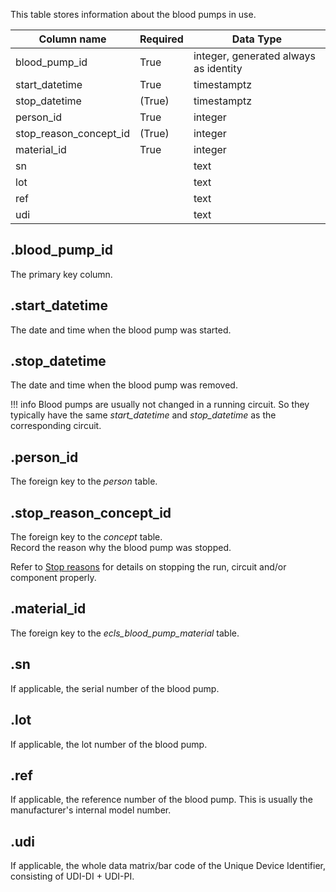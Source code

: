 This table stores information about the blood pumps in use.

| Column name             | Required | Data Type                             |
| ----------------------- | -------- | ------------------------------------- |
| blood_pump_id           | True     | integer, generated always as identity |
| start_datetime          | True     | timestamptz                           |
| stop_datetime           | (True)   | timestamptz                           |
| person_id               | True     | integer                               |
| stop_reason_concept_id  | (True)   | integer                               |
| material_id             | True     | integer                               |
| sn                      |          | text                                  |
| lot                     |          | text                                  |
| ref                     |          | text                                  |
| udi                     |          | text                                  |

## .blood_pump_id
The primary key column.

## .start_datetime
The date and time when the blood pump was started.

## .stop_datetime
The date and time when the blood pump was removed.

!!! info
    Blood pumps are usually not changed in a running circuit. So they
    typically have the same *start_datetime* and *stop_datetime* as the corresponding
    circuit.

## .person_id
The foreign key to the *person* table.

## .stop_reason_concept_id
The foreign key to the *concept* table. <br>
Record the reason why the blood pump was stopped.

Refer to [Stop reasons](../userguide/stop_reasons.md) for details on
stopping the run, circuit and/or component properly.

## .material_id
The foreign key to the *ecls_blood_pump_material* table.

## .sn
If applicable, the serial number of the blood pump.

## .lot
If applicable, the lot number of the blood pump.

## .ref
If applicable, the reference number of the blood pump. This is usually
the manufacturer's internal model number.

## .udi
If applicable, the whole data matrix/bar code of the Unique Device Identifier,
consisting of UDI-DI + UDI-PI.
